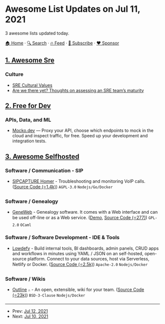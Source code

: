# Awesome List Updates on Jul 11, 2021

3 awesome lists updated today.

[🏠 Home](/README.md) · [🔍 Search](https://www.trackawesomelist.com/search/) · [🔥 Feed](https://www.trackawesomelist.com/rss.xml) · [📮 Subscribe](https://trackawesomelist.us17.list-manage.com/subscribe?u=d2f0117aa829c83a63ec63c2f&id=36a103854c) · [❤️  Sponsor](https://github.com/sponsors/theowenyoung)



## [1. Awesome Sre](/content/dastergon/awesome-sre/README.md)

### Culture

*   [SRE Cultural Values](https://dubrie.medium.com/sre-cultural-values-a0073b475183)
*   [Are we there yet? Thoughts on assessing an SRE team’s maturity](https://cloud.google.com/blog/products/devops-sre/evaluating-where-your-team-lies-on-the-sre-spectrum)

## [2. Free for Dev](/content/ripienaar/free-for-dev/README.md)

### APIs, Data, and ML

*   [Mocko.dev](https://mocko.dev/) — Proxy your API, choose which endpoints to mock in the cloud and inspect traffic, for free. Speed up your development and integration tests.

## [3. Awesome Selfhosted](/content/awesome-selfhosted/awesome-selfhosted/README.md)

### Software / Communication - SIP

*   [SIPCAPTURE Homer](https://www.sipcapture.org/) - Troubleshooting and monitoring VoIP calls. ([Source Code (⭐1.4k)](https://github.com/sipcapture/homer)) `AGPL-3.0` `Nodejs/Go/Docker`

### Software / Genealogy

*   [GeneWeb](https://geneweb.tuxfamily.org/wiki/GeneWeb) - Genealogy software. It comes with a Web interface and can be used off-line or as a Web service. ([Demo](https://demo.geneweb.tuxfamily.org/gw7/), [Source Code (⭐277)](https://github.com/geneweb/geneweb)) `GPL-2.0` `OCaml`

### Software / Software Development - IDE & Tools

*   [Lowdefy](https://www.lowdefy.com/) - Build internal tools, BI dashboards, admin panels, CRUD apps and workflows in minutes using YAML / JSON on an self-hosted, open-source platform. Connect to your data sources, host via Serverless, Netlify or Docker. ([Source Code (⭐2.5k)](https://github.com/lowdefy/lowdefy)) `Apache-2.0` `Nodejs/Docker`

### Software / Wikis

*   [Outline](https://www.getoutline.com/) `⚠` - An open, extensible, wiki for your team. ([Source Code (⭐23k)](https://github.com/outline/outline)) `BSD-3-Clause` `Nodejs/Docker`

---

- Prev: [Jul 12, 2021](/content/2021/07/12/README.md)
- Next: [Jul 10, 2021](/content/2021/07/10/README.md)